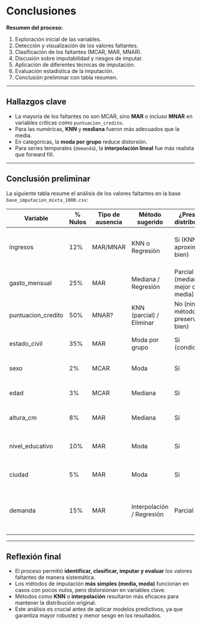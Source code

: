 # Conclusiones

**Resumen del proceso:**  
1. Exploración inicial de las variables.  
2. Detección y visualización de los valores faltantes.  
3. Clasificación de los faltantes (MCAR, MAR, MNAR).  
4. Discusión sobre imputabilidad y riesgos de imputar.  
5. Aplicación de diferentes técnicas de imputación.  
6. Evaluación estadística de la imputación.  
7. Conclusión preliminar con tabla resumen.

---

## Hallazgos clave

- La mayoría de los faltantes no son MCAR, sino **MAR** o incluso **MNAR** en variables críticas como `puntuacion_credito`.  
- Para las numéricas, **KNN** y **mediana** fueron más adecuados que la media.  
- En categóricas, la **moda por grupo** reduce distorsión.  
- Para series temporales (`demanda`), la **interpolación lineal** fue más realista que forward fill.

---

## Conclusión preliminar

La siguiente tabla resume el análisis de los valores faltantes en la base `base_imputacion_mixta_1000.csv`:

| Variable            | % Nulos | Tipo de ausencia | Método sugerido       | ¿Preserva distribución? | Comentario |
|---------------------|---------|------------------|-----------------------|--------------------------|------------|
| ingresos            | 12%     | MAR/MNAR         | KNN o Regresión       | Sí (KNN se aproxima bien) | Se asocia a sexo y crédito; cuidado con sesgos. |
| gasto_mensual       | 25%     | MAR              | Mediana / Regresión   | Parcial (mediana mejor que media) | Relacionado con ingresos y segmento. |
| puntuacion_credito  | 50%     | MNAR?            | KNN (parcial) / Eliminar | No (ningún método preserva bien) | Muy alto % de nulos; sesgo probable. |
| estado_civil        | 35%     | MAR              | Moda por grupo        | Sí (condicional) | Depende de factores demográficos. |
| sexo                | 2%      | MCAR             | Moda                  | Sí | Muy pocos nulos, baja afectación. |
| edad                | 3%      | MCAR             | Mediana               | Sí | Distribución estable tras imputar. |
| altura_cm           | 8%      | MAR              | Mediana               | Sí | Sin distorsiones grandes. |
| nivel_educativo     | 10%     | MAR              | Moda                  | Sí | Moda conserva proporciones principales. |
| ciudad              | 5%      | MAR              | Moda                  | Sí | Asociada con crédito, pero % bajo. |
| demanda             | 15%     | MAR              | Interpolación / Regresión | Parcial | Forward fill crea tramos planos, interpolación es más realista. |

---

## Reflexión final

- El proceso permitió **identificar, clasificar, imputar y evaluar** los valores faltantes de manera sistemática.  
- Los métodos de imputación **más simples (media, moda)** funcionan en casos con pocos nulos, pero distorsionan en variables clave.  
- Métodos como **KNN** o **interpolación** resultaron más eficaces para mantener la distribución original.  
- Este análisis es crucial antes de aplicar modelos predictivos, ya que garantiza mayor robustez y menor sesgo en los resultados.  

